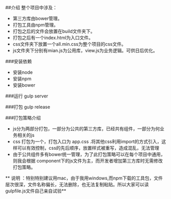 ##介绍
整个项目中涉及：
+ 第三方库由bower管理。
+ 打包工具由npm管理。
+ 打包之后的文件会放置在build文件夹下。
+ 打包之后有一个index.html为入口文件。
+ css文件夹下放置一个all.min.css为整个项目的css文件。
+ js文件夹下分别有mian.js为公用库，view.js为业务逻辑。可供日后优化。

###安装依赖
+ 安装node
+ 安装npm
+ 安装bower

###运行
gulp  server

###打包
gulp release

###打包策略介绍
+ js分为两部分打包，一部分为公共的第三方库，已经共有组件，一部分为何业务相关的js
+  css 打包为一个，打包入口为 app.css .将其他css利用import的方式引入，这样可以有效控制，css的先后顺序，放置样式被重写，造成混乱，无法管理
+ 由于公共组件多有bower统一管理，为了此打包策略可以在每个项目中通用，则我会根据 component下的js文件为主，而开发者增加第三方库时无需修改打包策略。

**  说明 ：特别特别建议用mac，由于我用windows,而npm下载的工具包，文件层次很深，文件名称偏长，无法删除，也无法复制粘贴。所以大家可以读gulpfile.js文件自己亲自试验**